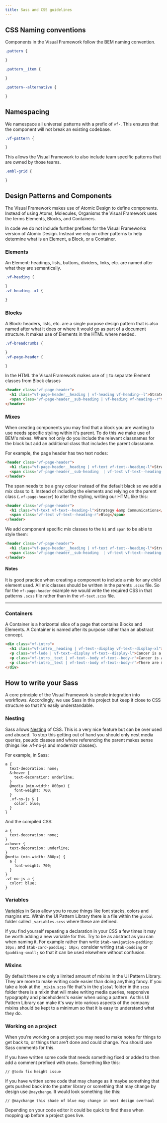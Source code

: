 ```yaml
---
title: Sass and CSS guidelines
---
```


## CSS Naming conventions

Components in the Visual Framework follow the BEM naming convention.

```scss
.pattern {

}

.pattern__item {

}

.pattern--alternative {

}
```

## Namespacing

We namespace all universal patterns with a prefix of `vf-`. This ensures that the component will not break an existing codebase.

```css
.vf-pattern {

}
```

This allows the Visual Framework to also include team specific patterns that are owned by those teams.

```css
.embl-grid {

}
```

## Design Patterns and Components

The Visual Framework makes use of Atomic Design to define components. Instead of using Atoms, Molecules, Organisms the Visual Framework uses the terms Elements, Blocks, and Containers.

In code we do not include further prefixes for the Visual Frameworks version of Atomic Design. Instead we rely on other patterns to help determine what is an Element, a Block, or a Container.

### Elements

An Element: headings, lists, buttons, dividers, links, etc. are named after what they are semantically.

```css
.vf-heading {

}
.vf-heading--xl {

}
```

### Blocks

A Block: headers, lists, etc. are a single purpose design pattern that is also named after what it does or where it would go as part of a document structure. It makes use of Elements in the HTML where needed.

```css
.vf-breadcrumbs {

}
.vf-page-header {

}
```

In the HTML the Visual Framework makes use of `|` to separate Element classes from Block classes

```html
<header class="vf-page-header">
  <h1 class="vf-page-header__heading | vf-heading vf-heading--l">Strategy &amp Communications</h1>
  <span class="vf-page-header__sub-heading | vf-heading vf-heading--r">Blog</span>
</header>
```

### Mixes

When creating components you may find that a block you are wanting to use needs specific styling within it's parent. To do this we make use of BEM's mixes. Where not only do you include the relevant classnames for the block but add an additional class that includes the parent classname.

For example, the page header has two text nodes:

```html
<header class="vf-page-header">
  <h1 class="vf-page-header__heading | vf-text vf-text--heading-l">Strategy &amp Communications</h1>
  <span class="vf-page-header__sub-heading  | vf-text vf-text--heading-r">Blog</span>
</header>
```

The span needs to be a gray colour instead of the default black so we add a mix class to it. Instead of including the elements and relying on the parent class (`.vf-page-header`) to alter the styling, writing our HTML like this:

```html
<header class="vf-page-header">
  <h1 class="vf-text vf-text--heading-l">Strategy &amp Communications</h1>
  <span class="vf-text vf-text--heading-r">Blog</span>
</header>
```

We add component specific mix classes to the `h1` and `span` to be able to style them:
```html
<header class="vf-page-header">
  <h1 class="vf-page-header__heading | vf-text vf-text--heading-l">Strategy &amp Communications</h1>
  <span class="vf-page-header__sub-heading  | vf-text vf-text--heading-r">Blog</span>
</header>
```

#### Notes

It is good practice when creating a component to include a mix for any child element used. All mix classes should be written in the parents `.scss` file. So for the `vf-page-header` example we would write the required CSS in that patterns `.scss` file rather than in the `vf-text.scss` file.

---

### Containers

A Container is a horizontal slice of a page that contains Blocks and Elements. A Container is named after its purpose rather than an abstract concept.

```html
<div class="vf-intro">
  <h1 class="vf-intro__heading | vf-text--display vf-text--display-xl">Cancer</h1>
  <p class="vf-lede | vf-text--display vf-text--display-l">Cancer is a generic term for lots of different diseases in which cells divide many more times than usual. This abnormal growth can affect many cell types in almost any part of the body.</p>
  <p class="vf-intro__text | vf-text--body vf-text--body-r">Cancer is a multi-stage process. Normal cells begin to divide abnormally, spreading beyond their normal boundaries, and abnormal tissue growth causes swellings called tumours to form. Tumours can be benign – with no harmful effect on the body – or malignant, invading healthy tissue and interfering with normal bodily functions.</p>
  <p class="vf-intro__text | vf-text--body vf-text--body-r">There are more than 100 types of cancer and symptoms vary depending on the type. <a href="JavaScript:Void(0);">Read more about Cancer</a>.</p>
</div>
```

## How to write your Sass

A core principle of the Visual Framework is simple integration into workflows. Accordingly, we use Sass in this project but keep it close to CSS structure so that it's easily understandable.

### Nesting

Sass allows [Nesting](http://www.sitepoint.com/sass-reference/selector-nesting/) of CSS. This is a very nice feature but can be over used and abused. To stop this getting out of hand you should only nest media queries, pseudo classes and where referencing the parent makes sense (things like .vf-no-js and modernizr classes).

For example, in Sass:

```
a {
  text-decoration: none;
  &:hover {
    text-decoration: underline;
  }
  @media (min-width: 800px) {
    font-weight: 700;
  }
  .vf-no-js & {
    color: blue;
  }
}
```

And the compiled CSS:
```
a {
  text-decoration: none;
}
a:hover {
  text-decoration: underline;  
}
@media (min-width: 800px) {
  a {
    font-weight: 700;
  }
}
.vf-no-js a {
  color: blue;
}
```

### Variables

[Variables](http://www.sitepoint.com/sass-reference/variables/) in Sass allow you to reuse things like font stacks, colors and margins etc. Within the UI Pattern Library there is a file within the `global` folder called `_variables.scss` where these are defined.

If you find yourself repeating a declaration in your CSS a few times it may be worth adding a new variable for this. Try to be as abstract as you can when naming it. For example rather than write `$tab-navigation-padding: 10px;` and `$tab-card-padding: 10px;` consider writing `$tab-padding` or `$padding-small;` so that it can be used elsewhere without confusion.

### Mixins

By default there are only a limited amount of mixins in the UI Pattern Library. They are more to make writing code easier than doing anything fancy. If you take a look at the `_mixin.scss` file that's in the `global` folder in the `scss` folder there is a mixin that will make writing media queries, responsive typography and placeholders's easier when using a pattern. As this UI Pattern Library can make it's way into various aspects of the company mixins should be kept to a minimum so that it is easy to understand what they do.

### Working on a project

When you're working on a project you may need to make notes for things to get back to, or things that are't done and could change. You should use Sass comments for this.

If you have written some code that needs something fixed or added to then add a comment prefixed with `@todo`. Something like this:

```
// @todo fix height issue
```

If you have written some code that may change as it maybe something that gets pushed back into the patter library or something that may change by design use `@maychange`. It would look something like this:

```
// @maychange this shade of blue may change in next design overhaul

```
Depending on your code editor it could be quick to find these when mopping up before a project goes live.
